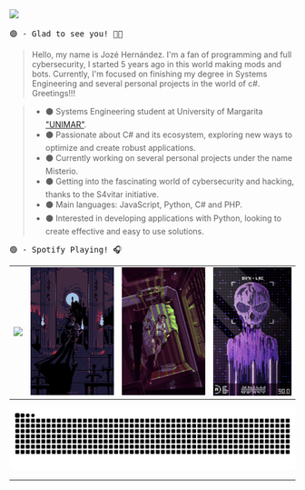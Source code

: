 <img src="https://github.com/Jozexo/Jozexo/blob/main/gif/Jozexo.gif" style="border-radius: 30px margin-right: 10px;"/>

<pre>
🟣 - Glad to see you! 🤟🏻
</pre>

> Hello, my name is Jozé Hernández. I'm a fan of programming and full cybersecurity, I started 5 years ago in this world making mods and bots. Currently, I'm focused on finishing my degree in Systems Engineering and several personal projects in the world of c#. Greetings!!!


> - ⚫️ Systems Engineering student at University of Margarita ["UNIMAR"](https://portalunimar.unimar.edu.ve/).
> - ⚫️ Passionate about C# and its ecosystem, exploring new ways to optimize and create robust applications.
> - ⚫️ Currently working on several personal projects under the name Misterio.
> - ⚫️ Getting into the fascinating world of cybersecurity and hacking, thanks to the S4vitar initiative.
> - ⚫️ Main languages: JavaScript, Python, C# and PHP.
> - ⚫️ Interested in developing applications with Python, looking to create effective and easy to use solutions.



<pre>
🟢 - Spotify Playing! 🎧
</pre>

<table>
  <tr>
    <td>
      <img src="https://spotify-github-profile.kittinanx.com/api/view?uid=3172duxsvztk6aw6fsqeptfy4mfa&cover_image=true&theme=compact&show_offline=false&background_color=000000&interchange=false&bar_color=35ca3d&bar_color_cover=false" width="200" />
    </td>
    <td>
      <img src="https://github.com/Jozexo/Jozexo/blob/main/gif/darksouls.gif?raw=true" width="160" />
    </td>
    <td>
      <img src="https://github.com/Jozexo/Jozexo/blob/main/gif/kirokaze.gif?raw=true" width="160" />
    </td>
    <td>
      <img src="https://github.com/Jozexo/Jozexo/blob/main/gif/slequeto.gif?raw=true" width="150" />
    </td>
  </tr>
</table>



<div align="center">
  <picture>
    <source media="(prefers-color-scheme: dark)" srcset="https://raw.githubusercontent.com/huiishan99/huiishan99/output/github-contribution-grid-snake-dark.svg">
    <source media="(prefers-color-scheme: light)" srcset="https://raw.githubusercontent.com/huiishan99/huiishan99/output/github-contribution-grid-snake.svg">
    <img alt="github contribution grid snake animation" src="https://raw.githubusercontent.com/huiishan99/huiishan99/output/github-contribution-grid-snake.svg">
  </picture>  
</div>

---
